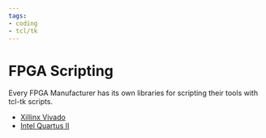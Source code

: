 ```yaml
---
tags:
- coding
- tcl/tk
---
```

# FPGA Scripting

Every FPGA Manufacturer has its own libraries for scripting their tools with tcl-tk scripts.

- [Xillinx Vivado]({{base_repo_file}}/docs/coding/tcl_tk_do/docs/ug835-vivado-tcl-commands.pdf)
- [Intel Quartus II]({{base_repo_file}}/docs/coding/tcl_tk_do/docs/quartusII_scriptingreferencemanual.pdf)
